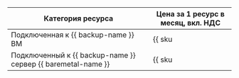 | Категория ресурса | Цена за 1 ресурс в месяц, вкл. НДС  |
| --- | --- |
| Подключенная к {{ backup-name }} ВМ | {{ sku|RUB|backup.protected_vms.v2|month|string }} |
| Подключенный к {{ backup-name }} сервер {{ baremetal-name }} | {{ sku|RUB|cloud_backup.protected_bms.v1|month|string }} |